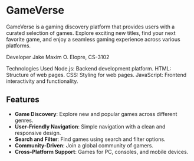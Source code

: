 # GameVerse
GameVerse is a gaming discovery platform that provides users with a curated selection of games. Explore exciting new titles, find your next favorite game, and enjoy a seamless gaming experience across various platforms.

Developer
Jake Maxim O. Elopre, CS-3102

Technologies Used
Node.js: Backend development platform.
HTML: Structure of web pages.
CSS: Styling for web pages.
JavaScript: Frontend interactivity and functionality.

## Features

- **Game Discovery**: Explore new and popular games across different genres.
- **User-Friendly Navigation**: Simple navigation with a clean and responsive design.
- **Search and Filter**: Find games using search and filter options.
- **Community-Driven**: Join a global community of gamers.
- **Cross-Platform Support**: Games for PC, consoles, and mobile devices.
